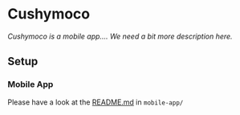 Cushymoco
=========

*Cushymoco is a mobile app.... We need a bit more description here.*

## Setup

### Mobile App

Please have a look at the [README.md](mobile-app/README.md) in `mobile-app/`